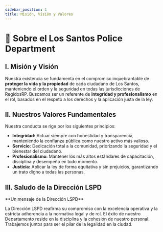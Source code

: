 ```yaml
---
sidebar_position: 1
title: Misión, Visión y Valores
---
```


# 🫡 Sobre el Los Santos Police Department

## I. Misión y Visión

Nuestra existencia se fundamenta en el compromiso inquebrantable de **proteger la vida y la propiedad** de cada ciudadano de Los Santos, manteniendo el orden y la seguridad en todas las jurisdicciones de RegidosRP. Buscamos ser un referente de **integridad y profesionalismo** en el rol, basados en el respeto a los derechos y la aplicación justa de la ley.

## II. Nuestros Valores Fundamentales

Nuestra conducta se rige por los siguientes principios:

* **Integridad:** Actuar siempre con honestidad y transparencia, manteniendo la confianza pública como nuestro activo más valioso.
* **Servicio:** Dedicación total a la comunidad, priorizando la seguridad y el bienestar del ciudadano.
* **Profesionalismo:** Mantener los más altos estándares de capacitación, disciplina y desempeño en todo momento.
* **Justicia:** Aplicar la ley de forma equitativa y sin prejuicios, garantizando un trato digno a todas las personas.

## III. Saludo de la Dirección LSPD

<div className="alert alert--info">
  <p>
    **Un mensaje de la Dirección LSPD**
  </p>
  <p>
    La Dirección LSPD reafirma su compromiso con la excelencia operativa y la estricta adherencia a la normativa legal y de rol. El éxito de nuestro Departamento reside en la disciplina y la cohesión de nuestro personal. Trabajemos juntos para ser el pilar de la legalidad en la ciudad.
  </p>
</div>